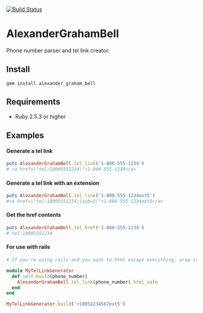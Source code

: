 [![Build Status](https://circleci.com/gh/appfolio/alexander_graham_bell.svg?style=svg)](https://circleci.com/gh/appfolio/alexander_graham_bell.svg?style=svg)

# AlexanderGrahamBell

Phone number parser and tel link creator.

## Install

```
gem install alexander_graham_bell
```


## Requirements

* Ruby 2.5.3 or higher

## Examples
#### Generate a tel link
```ruby
puts AlexanderGrahamBell.tel_link('1-800-555-1234')
# <a href=\"tel:18005551234\">1-800-555-1234</a>
```
#### Generate a tel link with an extension
```ruby
puts AlexanderGrahamBell.tel_link('1-800-555-1234ext5')
#<a href=\"tel:18005551234;isub=5\">1-800-555-1234ext5</a>
```
#### Get the href contents
```ruby
puts AlexanderGrahamBell.tel_href('1-800-555-1234')
# tel:18005551234
```
#### For use with rails
```ruby
# If you're using rails and you want to html escape everything, wrap it in your own module or class.

module MyTelLinkGenerator
  def self.build(phone_number)
    AlexanderGrahamBell.tel_link(phone_number).html_safe
  end
end

MyTelLinkGenerator.build('+18052234567ext5')
```
